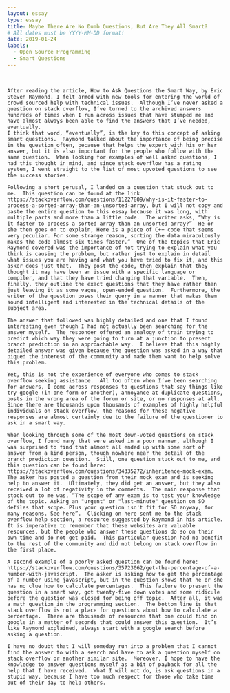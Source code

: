 ```yaml
---
layout: essay
type: essay
title: Maybe There Are No Dumb Questions, But Are They All Smart?
# All dates must be YYYY-MM-DD format!
date: 2019-01-24
labels:
  - Open Source Programming
  - Smart Questions
---
```

<br/>

	After reading the article, How to Ask Questions the Smart Way, by Eric Steven Raymond, I felt armed with new tools for entering the world of crowd sourced help with technical issues.  Although I’ve never asked a question on stack overflow, I’ve turned to the archived answers hundreds of times when I run across issues that have stumped me and have almost always been able to find the answers that I’ve needed, eventually.
	I think that word, “eventually”, is the key to this concept of asking smart questions.  Raymond talked about the importance of being precise in the question often, because that helps the expert with his or her answer, but it is also important for the people who follow with the same question.  When looking for examples of well asked questions, I had this thought in mind, and since stack overflow has a rating system, I went straight to the list of most upvoted questions to see the success stories.
	
	Following a short perusal, I landed on a question that stuck out to me.  This question can be found at the link https://stackoverflow.com/questions/11227809/why-is-it-faster-to-process-a-sorted-array-than-an-unsorted-array, but I will not copy and paste the entire question to this essay because it was long, with multiple parts and more than a little code.  The writer asks, “Why is it faster to process a sorted array than an unsorted array?”  He or she then goes on to explain, Here is a piece of C++ code that seems very peculiar. For some strange reason, sorting the data miraculously makes the code almost six times faster.”  One of the topics that Eric Raymond covered was the importance of not trying to explain what you think is causing the problem, but rather just to explain in detail what issues you are having and what you have tried to fix it, and this asker does just that.  They post the code, then explain that they thought it may have been an issue with a specific language or compiler, and that they have tried changing that variable.  Then, finally, they outline the exact questions that they have rather than just leaving it as some vague, open-ended question.  Furthermore, the writer of the question poses their query in a manner that makes them sound intelligent and interested in the technical details of the subject area.  
	
	The answer that followed was highly detailed and one that I found interesting even though I had not actually been searching for the answer myself.  The responder offered an analogy of train trying to predict which way they were going to turn at a junction to present branch prediction in an approachable way.  I believe that this highly detailed answer was given because the question was asked in a way that piqued the interest of the community and made them want to help solve this problem.
	
	Yet, this is not the experience of everyone who comes to stack overflow seeking assistance.  All too often when I’ve been searching for answers, I come across responses to questions that say things like try google (in one form or another), annoyance at duplicate questions, posts in the wrong area of the forum or site, or no responses at all.  Since there are thousands upon thousands of examples of highly helpful individuals on stack overflow, the reasons for these negative responses are almost certainly due to the failure of the questioner to ask in a smart way.
	
	When looking through some of the most down-voted questions on stack overflow, I found many that were asked in a poor manner, although I was surprised to find that almost all ended up with some sort of answer from a kind person, though nowhere near the detail of the branch prediction question.  Still, one question stuck out to me, and this question can be found here: https://stackoverflow.com/questions/34335272/inheritence-mock-exam.  The asker has posted a question from their mock exam and is seeking help to answer it.  Ultimately, they did get an answer, but they also received a lot of negativity in the comments.  The main response that stock out to me was, “The scope of any exam is to test your knowledge of the topic. Asking an "urgent" or "last-minute" question on SO defiles that scope. Plus your question isn't fit for SO anyway, for many reasons. See here”.  Clicking on here sent me to the stack overflow help section, a resource suggested by Raymond in his article.  It is imperative to remember that these websites are valuable resources, but the people who answer these questions do so on their own time and do not get paid.  This particular question had no benefit to the rest of the community and did not belong on stack overflow in the first place.  
	
	A second example of a poorly asked question can be found here: https://stackoverflow.com/questions/35723062/get-the-percentage-of-a-number-with-javascript.  The asker is asking how to get the percentage of a number using javascript, but in the question shows that he or she has no clue how to calculate percentages.  This failure to present the question in a smart way, got twenty-five down votes and some ridicule before the question was closed for being off topic.  After all, it was a math question in the programming section.  The bottom line is that stack overflow is not a place for questions about how to calculate a percentage.  There are thousands of resources that one could find on google in a matter of seconds that could answer this question.  It’s like Raymond explained, always start with a google search before asking a question.
	
	I have no doubt that I will someday run into a problem that I cannot find the answer to with a search and have to ask a question myself on stack overflow or another similar site.  Moreover, I hope to have the knowledge to answer questions myself as a bit of payback for all the help that I have received.  What I will not do, is ask questions in a stupid way, because I have too much respect for those who take time out of their day to help others. 



